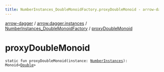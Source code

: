 ```yaml
---
title: NumberInstances_DoubleMonoidFactory.proxyDoubleMonoid - arrow-dagger
---
```


[arrow-dagger](../../index.html) / [arrow.dagger.instances](../index.html) / [NumberInstances_DoubleMonoidFactory](index.html) / [proxyDoubleMonoid](./proxy-double-monoid.html)

# proxyDoubleMonoid

`static fun proxyDoubleMonoid(instance: `[`NumberInstances`](../-number-instances/index.html)`): Monoid<`[`Double`](https://kotlinlang.org/api/latest/jvm/stdlib/kotlin/-double/index.html)`>`